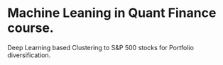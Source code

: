 # Machine Leaning in Quant Finance course.
Deep Learning based Clustering to S&P 500 stocks for Portfolio diversification.
